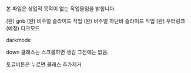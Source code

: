 본 파일은 상업적 목적이 없는 작업물임을 밝힙니다.

(완) gnb
(완) 비주얼 슬라이드 작업
(완) 비주얼 하단바 슬라이드 작업
(완) 푸터링크
(예정) 다크모드

darkmode

down 클래스는 스크롤하면 생김
그전에는 없음.

토글버튼은 누르면 클래스 추가제거
